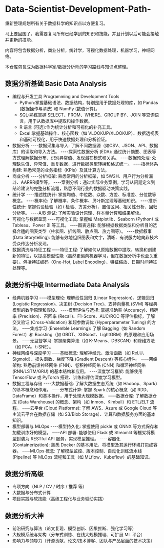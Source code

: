 # Data-Scientist-Development-Path-
重新整理规划所有关于数据科学的知识点以方便复习。


马上要回国了，我需要复习所有已经学到的知识和技能，并且计划以后可能会接触并更新的技能。

内容将包含数据分析，商业分析，统计学，可视化数据处理，机器学习，神经网络。

本仓库包含成为数据科学家/数据分析师的学习路线与知识点整理。


## 数据分析基础 Basic Data Analysis
- 编程与开发工具 Programming and Development Tools
  - Python:掌握基础语法、数据结构，特别是用于数据处理的库，如 Pandas (数据操作与清洗) 和 NumPy (数值计算)。
  - SQL:熟练掌握 SELECT、FROM、WHERE、GROUP BY、JOIN 等查询语言，用于从数据库中提取和操作数据。
  - R 语言 (可选):作为统计分析和可视化的补充工具。
  - Excel:掌握基础操作、核心函数（如 VLOOKUP/XLOOKUP）、数据透视表和基础可视化，用于快速数据处理和分析验证。
- 数据分析
  ----数据采集与导入: 了解不同数据源（如CSV、JSON、API、数据库）的读取和导入方法。
  ----探索性数据分析 (EDA): 通过统计摘要、图表等方式理解数据分布、识别异常值、发现潜在模式和关系。
  ----数据预处理: 处理缺失值、异常值、重复数据，进行数据类型转换和格式统一。
  ----指标体系构建: 熟悉常见的业务指标（KPIs）及其计算方法。
- 商业分析
  ----分析框架: 熟悉常用的分析框架，如 5W2H、用户行为分析漏斗、AARRR模型等。
  ----案例分析：通过实际业务案例，学习从问题定义到结论建议的完整分析流程，熟悉不同行业的数据驱动决策实践。
- 统计学
  ----描述性统计: 掌握均值、中位数、众数、方差、标准差、分位数等概念。
  ----概率论: 了解概率、条件概率、贝叶斯定理等基础知识。
  ----推断性统计: 掌握假设检验（如 $t$ 检验、方差分析）、置信区间、相关性分析、回归分析等。
  ----A/B 测试: 了解实验设计原理、样本量计算和结果解读。
- 可视化与数据呈现
  ----可视化工具: 掌握如 Matplotlib、Seaborn (Python) 或 Tableau、Power BI 等工具。
  ----图表选择: 能够根据数据类型和分析目的选择合适的图表类型（柱状图、折线图、散点图、热力图等）。
  ----数据叙事 (Data Storytelling): 能够有效地组织图表和文字，清晰、有说服力地向非技术受众传达分析发现。
- 数据清洗与特征工程
  ----特征工程: 了解如何从原始数据中提取、转换和创建新的特征，以提高模型性能（虽然更偏向机器学习，但在数据分析中也至关重要）。包括特征编码（One-Hot, Label Encoding）、特征缩放、日期时间特征处理等。
  
## 数据分析中级 Intermediate Data Analysis
- 经典机器学习
  ----模型理论: 理解线性回归 (Linear Regression)、逻辑回归 (Logistic Regression)、决策树 (Decision Tree)、支持向量机 (SVM) 等经典模型的数学原理和假设。
  ----模型评估与选择: 掌握准确率 (Accuracy)、精确率 (Precision)、召回率 (Recall)、F1-Score、AUC/ROC 等评估指标，了解交叉验证 (Cross-Validation) 和超参数调优 (Hyperparameter Tuning) 的方法。
  ----集成学习 (Ensemble Learning): 了解 Bagging（如 Random Forest）和 Boosting（如 GBDT、XGBoost、LightGBM）的原理和应用场景。
  ----无监督学习: 掌握聚类算法（如 K-Means、DBSCAN）和降维方法（如 PCA、t-SNE）。
- 神经网络与深度学习
  ----基础概念: 理解神经元、激活函数（如 ReLU、Sigmoid）、损失函数、梯度下降 (Gradient Descent) 等核心组件。
  ----网络架构: 熟悉前馈神经网络 (FNN)、卷积神经网络 (CNN) 和循环神经网络 (RNN/LSTM/GRU) 的基本结构和应用。
  ----深度学习框架: 能够使用 TensorFlow 或 PyTorch 搭建、训练和评估深度学习模型。
- 数据工程与存储
  ----大数据基础: 了解大数据生态系统（如 Hadoop、Spark）的基本概念和作用。
  ----分布式计算: 掌握 Spark 的核心概念（如 RDD、DataFrame）和基本操作，用于处理大规模数据。
  ----数据仓库: 了解数据仓库 (Data Warehouse) 的概念、架构（如 Inmon、Kimball）和 ETL/ELT 流程。
  ----云平台 (Cloud Platforms): 了解 AWS、Azure 或 Google Cloud 等主流云平台在数据存储（如 S3/Blob Storage）、计算和数据服务方面的基本知识。
- 模型部署与 MLOps
  ----模型持久化: 掌握使用 pickle 或 ONNX 等方式保存和加载训练好的模型。
  ----API 部署: 能够使用 Flask 或 Streamlit 等框架将模型封装为 RESTful API 服务，实现模型推理。
  ----容器化 (Containerization): 熟悉 Docker 的基本用法，将模型及其运行环境打包成容器。
  ----MLOps 概念: 了解模型监控、版本控制、自动化训练流水线 (Pipeline) 等 MLOps 流程和工具（如 MLflow、Kubeflow）的基础知识。
## 数据分析高级
- 专项方向（NLP / CV / 时序 / 推荐 等）
- 大数据与分布式计算
- 项目实践与软技能（高级工程化与业务驱动实践）

## 数据分析大神
- 前沿研究与算法（论文复现、模型创新、因果推断、强化学习等）
- 大规模系统与架构（分布式训练、在线大规模推理、可扩展 ML 平台）
- 影响力与领导力（开源贡献、论文/技术博客、团队与产品层面的技术决策）

